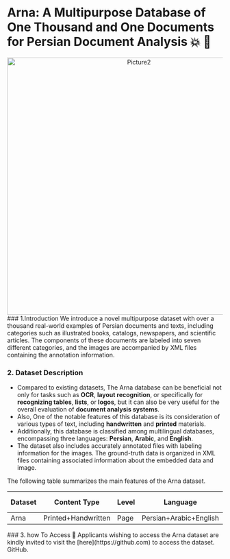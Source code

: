 # Arna: A Multipurpose Database of One Thousand and One Documents for Persian Document Analysis :boom: :100:
  <div align="center">
    <img src="https://github.com/user-attachments/assets/dd890e30-426c-40fb-a81f-948855d885df" alt="Picture2" width="600">
</div>
### 1.Introduction
We introduce a novel multipurpose dataset with over a thousand real-world examples of Persian documents and texts, including categories such as illustrated books, catalogs, newspapers, and scientific articles. The components of these documents are labeled into seven different categories, and the images are accompanied by XML files containing the annotation information. 

### 2. Dataset Description
* Compared to existing datasets, The Arna database can be beneficial not only for tasks such as **OCR**, **layout recognition**, or specifically for **recognizing tables**, **lists**, or **logos**, but it can also be very useful for the overall evaluation of **document analysis systems**.
* Also, One of the notable features of this database is its consideration of various types of text, including **handwritten** and **printed** materials.
* Additionally, this database is classified among multilingual databases, encompassing three languages: **Persian**, **Arabic**, and **English**.
* The dataset also includes accurately annotated files with labeling information for the images. The ground-truth data is organized in XML files containing associated information about the embedded data and image.

The following table summarizes the main features of the Arna dataset.

<div align="center">

| Dataset | Content Type | Level | Language | Layout Recognition | OCR | Classification | Logo Detection | list Detection | Table Recognition | Table Detection | Year |
|-------|-------|-------|-------|-------|-------|-------|-------|-------|--------|--------|--------|
| Arna | Printed+Handwritten | Page | Persian+Arabic+English | :white_check_mark: | :white_check_mark: | :white_check_mark: | :white_check_mark: | :white_check_mark: | :white_check_mark: | :white_check_mark: | 2024 |

</div>
### 3. how To Access 🤔
Applicants wishing to access the Arna dataset are kindly invited to visit the [here](https://github.com) to access the dataset. GitHub.
